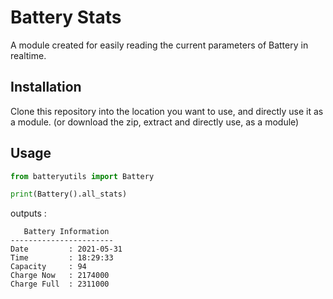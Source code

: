 # Battery Stats
A module created for easily reading the current parameters of Battery in realtime.

## Installation
Clone this repository into the location you want to use, and directly use it as a module. (or download the zip, extract and directly use, as a module)

## Usage
```python
from batteryutils import Battery

print(Battery().all_stats)
```

outputs :

```shell
   Battery Information
-----------------------
Date         : 2021-05-31
Time         : 18:29:33
Capacity     : 94
Charge Now   : 2174000
Charge Full  : 2311000
```
